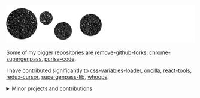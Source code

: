 [![Gray background](https://raw.githubusercontent.com/denis-sokolov/denis-sokolov/master/bg.png)](https://github.com/denis-sokolov)

<!--
Thanks to Alex Woods for the image
https://unsplash.com/photos/ee5Pqx_OTlQ
-->

Some of my bigger repositories are
[remove-github-forks](https://github.com/denis-sokolov/remove-github-forks),
[chrome-supergenpass](https://github.com/denis-sokolov/chrome-supergenpass),
[purisa-code](https://github.com/denis-sokolov/purisa-code).


I have contributed significantly to
[css-variables-loader](https://github.com/Dashlane/css-variables-loader/commits?author=denis-sokolov),
[oncilla](https://github.com/Theorem/oncilla/commits?author=denis-sokolov),
[react-tools](https://github.com/Theorem/react-tools/commits?author=denis-sokolov),
[redux-cursor](https://github.com/Dashlane/redux-cursor/commits?author=denis-sokolov),
[supergenpass-lib](https://github.com/chriszarate/supergenpass-lib/commits?author=denis-sokolov),
[whoops](https://github.com/filp/whoops/commits?author=denis-sokolov).

<details><summary>Minor projects and contributions</summary>

<br>

Minor projects:
[bookmark-js-eval](https://github.com/denis-sokolov/bookmark-js-eval),
[chrome-custom-css](https://github.com/denis-sokolov/chrome-custom-css),
[chrome-random-bookmark](https://github.com/denis-sokolov/chrome-random-bookmark),
[color-picker](https://github.com/denis-sokolov/color-picker),
[custom-favicon-redirect](https://github.com/denis-sokolov/custom-favicon-redirect),
[hide-video-duration](https://github.com/denis-sokolov/hide-video-duration),
[media-query-props](https://github.com/denis-sokolov/media-query-props),
[reddit-rss](https://github.com/denis-sokolov/reddit-rss),
[stopwatch](https://github.com/denis-sokolov/stopwatch),
[update-current-bookmark](https://github.com/denis-sokolov/update-current-bookmark), and even some [less notable ones](https://github.com/denis-sokolov?tab=repositories).

I have contributed in some amount to [amsul/pickadate.js](https://github.com/amsul/pickadate.js/commits?author=denis-sokolov),
[cbowdon/TsMonad](https://github.com/cbowdon/TsMonad/commits?author=denis-sokolov),
[digitick/php-sepa-xml](https://github.com/digitick/php-sepa-xml/commits?author=denis-sokolov),
[derek-watson/jsUri](https://github.com/derek-watson/jsUri/commits?author=denis-sokolov),
[dompdf/dompdf](https://github.com/dompdf/dompdf/commits?author=denis-sokolov),
[eslint/eslint](https://github.com/eslint/eslint/commits?author=denis-sokolov),
[gianu/react-fittext](https://github.com/gianu/react-fittext/commits?author=denis-sokolov),
[js/docuri](https://github.com/js/docuri/commits?author=denis-sokolov),
[HabitRPG/habitrpg](https://github.com/HabitRPG/habitrpg/commits?author=denis-sokolov),
[kkaefer/sgp](https://github.com/kkaefer/sgp/commits?author=denis-sokolov),
[malte-wessel/react-textfit](https://github.com/malte-wessel/react-textfit/commits?author=denis-sokolov),
[mwilliamson/node-options](https://github.com/mwilliamson/node-options/commits?author=denis-sokolov),
[myfreeweb/cssprefixer](https://github.com/myfreeweb/cssprefixer/commits?author=denis-sokolov),
[perifer/timePicker](https://github.com/perifer/timePicker/commits?author=denis-sokolov),
[SlikNL/SafeHTML](https://github.com/SlikNL/SafeHTML/commits?author=denis-sokolov),
[zendframework/zf2](https://github.com/zendframework/zf2/commits?author=denis-sokolov),
[zikula/doctrine1](https://github.com/zikula/doctrine1/commits?author=denis-sokolov).

</details>

